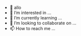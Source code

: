 - 👋 allo
- 👀 I’m interested in ...
- 🌱 I’m currently learning ...
- 💞️ I’m looking to collaborate on ...
- 📫 How to reach me ...

<!---
tommy12aa/tommy12aa is a ✨ special ✨ repository because its `README.md` (this file) appears on your GitHub profile.
You can click the Preview link to take a look at your changes.
--->
